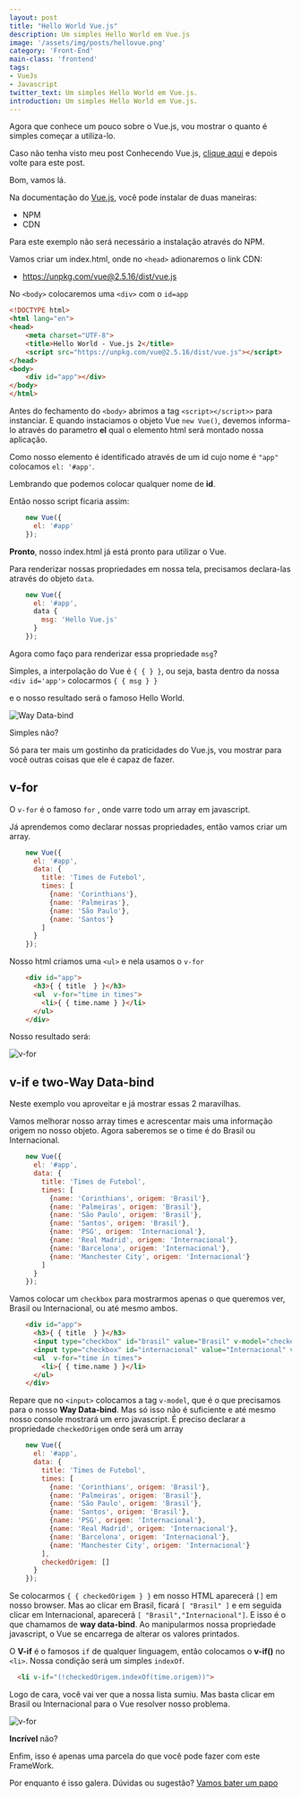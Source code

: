 ```yaml
---
layout: post
title: "Hello World Vue.js"
description: Um simples Hello World em Vue.js
image: '/assets/img/posts/hellovue.png'
category: 'Front-End'
main-class: 'frontend'
tags:
- VueJs
- Javascript
twitter_text: Um simples Hello World em Vue.js.
introduction: Um simples Hello World em Vue.js.
---
```



Agora que conhece um pouco sobre o Vue.js, vou mostrar o quanto é simples começar a utiliza-lo.

Caso não tenha visto meu post Conhecendo Vue.js, [clique aqui](/conhecendo-vuejs/) e depois volte para este post.


Bom, vamos lá.

Na documentação do [Vue.js](https://br.vuejs.org/v2/guide), você pode instalar de duas maneiras:

 - NPM
 - CDN

Para este exemplo não será necessário a instalação através do NPM.


Vamos criar um index.html, onde no `<head>` adionaremos o link CDN:
 - https://unpkg.com/vue@2.5.16/dist/vue.js

No `<body>` colocaremos uma `<div>` com o `id=app`

```html
<!DOCTYPE html>
<html lang="en">
<head>
    <meta charset="UTF-8">
    <title>Hello World - Vue.js 2</title>
    <script src="https://unpkg.com/vue@2.5.16/dist/vue.js"></script>
</head>
<body>
    <div id="app"></div>
</body>
</html>
```


Antes do fechamento do `<body>` abrimos a tag `<script></script>>` para instanciar.
E quando instaciamos o objeto Vue `new Vue()`, devemos informa-lo através do parametro **el** qual o elemento html será montado nossa aplicação.

Como nosso elemento é identificado através de um id cujo nome é `"app"` colocamos `el: '#app'`.

Lembrando que podemos colocar qualquer nome de **id**.

Então nosso script ficaria assim:


```javascript
    new Vue({
      el: '#app'
    });
```

**Pronto**, nosso index.html já está pronto para utilizar o Vue.

Para renderizar nossas propriedades em nossa tela, precisamos declara-las através do objeto `data`.

```javascript
    new Vue({
      el: '#app',
      data {
        msg: 'Hello Vue.js'
      }
    });
```

Agora como faço para renderizar essa propriedade `msg`?

Simples, a interpolação do Vue é `{ { } }`, ou seja, basta dentro da nossa `<div id='app'>` colocarmos `{ { msg } }`

e o nosso resultado será o famoso Hello World.

![Way Data-bind](/assets/img/posts/directiva.png)


Simples não? 

Só para ter mais um gostinho da praticidades do Vue.js, vou mostrar para você outras coisas que ele é capaz de fazer.

## v-for  

O `v-for` é o famoso `for` , onde varre todo um array em javascript.

Já aprendemos como declarar nossas propriedades, então vamos criar um array.

```javascript
    new Vue({
      el: '#app',
      data: {
        title: 'Times de Futebol',
        times: [
          {name: 'Corinthians'},
          {name: 'Palmeiras'},
          {name: 'São Paulo'},
          {name: 'Santos'}
        ]
      }
    });
```

Nosso html criamos uma `<ul>` e nela usamos o `v-for`

```html
    <div id="app">
      <h3>{ { title  } }</h3>
      <ul  v-for="time in times">
        <li>{ { time.name } }</li>
      </ul>
    </div>
```

Nosso resultado será:

![v-for](/assets/img/posts/hellovue1.png)


## v-if e two-Way Data-bind

Neste exemplo vou aproveitar e já mostrar essas 2 maravilhas.

Vamos melhorar nosso array times e acrescentar mais uma informação origem no nosso objeto. Agora saberemos se o time é do Brasil ou Internacional. 

```javascript
    new Vue({
      el: '#app',
      data: {
        title: 'Times de Futebol',
        times: [
          {name: 'Corinthians', origem: 'Brasil'},
          {name: 'Palmeiras', origem: 'Brasil'},
          {name: 'São Paulo', origem: 'Brasil'},
          {name: 'Santos', origem: 'Brasil'},
          {name: 'PSG', origem: 'Internacional'},
          {name: 'Real Madrid', origem: 'Internacional'},
          {name: 'Barcelona', origem: 'Internacional'},
          {name: 'Manchester City', origem: 'Internacional'}
        ]
      }
    });
```

Vamos colocar um `checkbox` para mostrarmos apenas o que queremos ver, Brasil ou Internacional, ou até mesmo ambos.

```html
    <div id="app">
      <h3>{ { title  } }</h3>
      <input type="checkbox" id="brasil" value="Brasil" v-model="checkedOrigem"><label for="brasil">Brasil</label>
      <input type="checkbox" id="internacional" value="Internacional" v-model="checkedOrigem"><label for="internacional">Internacional</label>
      <ul  v-for="time in times">
        <li>{ { time.name } }</li>
      </ul>
    </div>
```

Repare que no `<input>` colocamos a tag `v-model`, que é o que precisamos para o nosso **Way Data-bind**.
Mas só isso não é suficiente e até mesmo nosso console mostrará um erro javascript. É preciso 
declarar a propriedade `checkedOrigem` onde será um array 

```javascript
    new Vue({
      el: '#app',
      data: {
        title: 'Times de Futebol',
        times: [
          {name: 'Corinthians', origem: 'Brasil'},
          {name: 'Palmeiras', origem: 'Brasil'},
          {name: 'São Paulo', origem: 'Brasil'},
          {name: 'Santos', origem: 'Brasil'},
          {name: 'PSG', origem: 'Internacional'},
          {name: 'Real Madrid', origem: 'Internacional'},
          {name: 'Barcelona', origem: 'Internacional'},
          {name: 'Manchester City', origem: 'Internacional'}
        ],
        checkedOrigem: []
      }
    });
```

Se colocarmos `{ { checkedOrigem } }` em nosso HTML aparecerá `[]` em nosso browser. Mas ao clicar em Brasil, ficará `[ "Brasil" ]` e em seguida clicar em Internacional, aparecerá `[ "Brasil","Internacional"]`. E isso é o que chamamos de **way data-bind**. Ao manipularmos nossa propriedade javascript, o Vue se encarrega de alterar os valores printados.

O **V-if** é o famosos `if` de qualquer linguagem, então colocamos o **v-if()** no `<li>`. Nossa condição será um simples `indexOf`.

```html
  <li v-if="(!checkedOrigem.indexOf(time.origem))">
```

Logo de cara, você vai ver que a nossa lista sumiu. Mas basta clicar em Brasil ou Internacional para o Vue resolver nosso problema.

![v-for](/assets/img/posts/hellovue2.png)

**Incrível** não?

Enfim, isso é apenas uma parcela do que você pode fazer com este FrameWork.

Por enquanto é isso galera. Dúvidas ou sugestão? [Vamos bater um papo](/contato)
